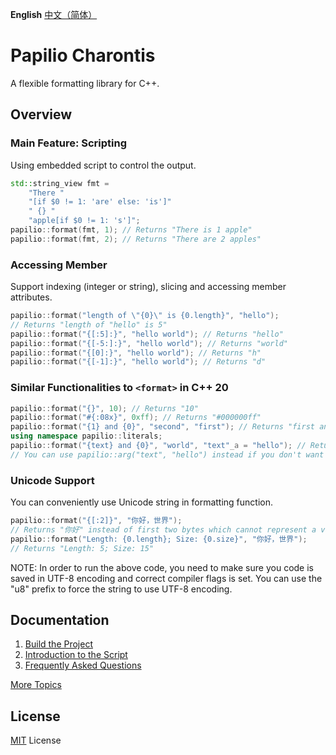 **English** [中文（简体）](README.zh-CN.md)
# Papilio Charontis
A flexible formatting library for C++.

## Overview
### Main Feature: Scripting
Using embedded script to control the output.
```c++
std::string_view fmt =
    "There "
    "[if $0 != 1: 'are' else: 'is']"
    " {} "
    "apple[if $0 != 1: 's']";
papilio::format(fmt, 1); // Returns "There is 1 apple"
papilio::format(fmt, 2); // Returns "There are 2 apples"
```

### Accessing Member
Support indexing (integer or string), slicing and accessing member attributes.
```c++
papilio::format("length of \"{0}\" is {0.length}", "hello");
// Returns "length of "hello" is 5"
papilio::format("{[:5]:}", "hello world"); // Returns "hello"
papilio::format("{[-5:]:}", "hello world"); // Returns "world"
papilio::format("{[0]:}", "hello world"); // Returns "h"
papilio::format("{[-1]:}", "hello world"); // Returns "d"
```

### Similar Functionalities to `<format>` in C++ 20
```c++
papilio::format("{}", 10); // Returns "10"
papilio::format("#{:08x}", 0xff); // Returns "#000000ff"
papilio::format("{1} and {0}", "second", "first"); // Returns "first and second"
using namespace papilio::literals;
papilio::format("{text} and {0}", "world", "text"_a = "hello"); // Returns "hello and world"
// You can use papilio::arg("text", "hello") instead if you don't want using namespace
```

### Unicode Support
You can conveniently use Unicode string in formatting function.
```c++
papilio::format("{[:2]}", "你好，世界");
// Returns "你好" instead of first two bytes which cannot represent a valid character
papilio::format("Length: {0.length}; Size: {0.size}", "你好，世界");
// Returns "Length: 5; Size: 15"
```
NOTE: In order to run the above code, you need to make sure you code is saved in UTF-8 encoding and correct compiler flags is set. You can use the "u8" prefix to force the string to use UTF-8 encoding.

## Documentation
1. [Build the Project](doc/en/build.md)
2. [Introduction to the Script](doc/en/script.md)
3. [Frequently Asked Questions](doc/en/faq.md)

[More Topics](doc/en/contents.md)

## License
[MIT](LICENSE) License
